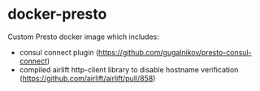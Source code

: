 # docker-presto

Custom Presto docker image which includes:

- consul connect plugin (https://github.com/gugalnikov/presto-consul-connect)
- compiled airlift http-client library to disable hostname verification (https://github.com/airlift/airlift/pull/858)